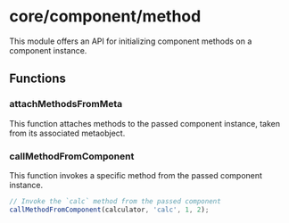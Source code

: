 # core/component/method

This module offers an API for initializing component methods on a component instance.

## Functions

### attachMethodsFromMeta

This function attaches methods to the passed component instance, taken from its associated metaobject.

### callMethodFromComponent

This function invokes a specific method from the passed component instance.

```js
// Invoke the `calc` method from the passed component
callMethodFromComponent(calculator, 'calc', 1, 2);
```
